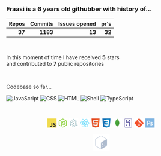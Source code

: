 
### Fraasi is a **6** years old githubber with history of...

| Repos | Commits | Issues opened | pr's |
| ---: | ---: | ---: | ---: | 
| **37** | **1183** | **13** | **32** |
  
<br />

In this moment of time I have received **5** stars  
and contributed to **7** public repositories
 
<br />

Codebase so far...  

![JavaScript](https://img.shields.io/static/v1?style=flat-square&label=%E2%A0%80&color=555&labelColor=%23f1e05a&message=JavaScript%EF%B8%B194.4%25)
![CSS](https://img.shields.io/static/v1?style=flat-square&label=%E2%A0%80&color=555&labelColor=%23563d7c&message=CSS%EF%B8%B13.2%25)
![HTML](https://img.shields.io/static/v1?style=flat-square&label=%E2%A0%80&color=555&labelColor=%23e34c26&message=HTML%EF%B8%B11.3%25)
![Shell](https://img.shields.io/static/v1?style=flat-square&label=%E2%A0%80&color=555&labelColor=%2389e051&message=Shell%EF%B8%B10.4%25)
![TypeScript](https://img.shields.io/static/v1?style=flat-square&label=%E2%A0%80&color=555&labelColor=%232b7489&message=TypeScript%EF%B8%B10.4%25)

<br />

<p align="center">
 <img src="devicons/javascript-original.svg" alt="javascript" width="25" height="25"/>
 <img src="devicons/nodejs-original.svg" alt="nodejs" width="25" height="25"/>
 <img src="devicons/electron-original.svg" alt="electron" width="25" height="25"/>
 <img src="devicons/react-original.svg" alt="react" width="25" height="25"/>
 <img src="devicons/html5-original.svg" alt="html5" width="25" height="25"/>
 <img src="devicons/css3-original.svg" alt="css3" width="25" height="25"/>
 <img src="devicons/mongodb-original.svg" alt="mongodb" width="25" height="25"/>
 <img src="devicons/heroku-original.svg" alt="heroku" width="25" height="25"/>
 <img src="devicons/git-original.svg" alt="git" width="25" height="25"/>
 <img src="devicons/photoshop-plain.svg" alt="photoshop" width="25" height="25"/>
</p>

<p align="center">
  <img src="https://raw.githubusercontent.com/Fraasi/file-repo/master/pics/bash_monochrome_dark.svg" alt="bash" width="45" height="45"/>
</p>

